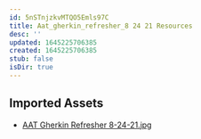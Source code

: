 ```yaml
---
id: 5nSTnjzkvMTQO5Emls97C
title: Aat_gherkin_refresher_8 24 21 Resources
desc: ''
updated: 1645225706385
created: 1645225706385
stub: false
isDir: true
---
```

## Imported Assets
- [AAT Gherkin Refresher 8-24-21.jpg](/assets/aat-gherkin-refresher-8-24-21-yY1r3rLpJ5BS.jpg)
